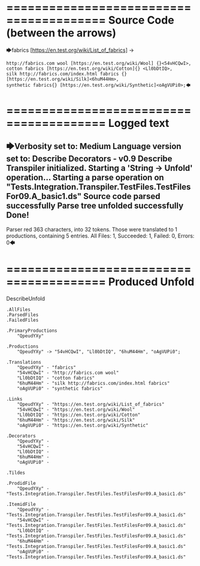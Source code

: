 ========================================
Source Code (between the arrows)
========================================

🡆fabrics [https://en.test.org/wiki/List_of_fabrics] <QpeudYXy> ->

	http://fabrics.com wool [https://en.test.org/wiki/Wool] {}<54vHCQwI>,
	cotton fabrics [https://en.test.org/wiki/Cotton]{} <Ll0bDtIQ>,
	silk http://fabrics.com/index.html fabrics {}[https://en.test.org/wiki/Silk]<6huM44Hm>,
	synthetic fabrics{} [https://en.test.org/wiki/Synthetic]<oAgVUPi0>;🡄

========================================
Logged text
========================================

🡆Verbosity set to: Medium
Language version set to: Describe Decorators - v0.9
Describe Transpiler initialized.
Starting a 'String -> Unfold' operation...
Starting a parse operation on "Tests.Integration.Transpiler.TestFiles.TestFilesFor09.A_basic1.ds"
Source code parsed successfully
Parse tree unfolded successfully
Done!
------------------------
Parser red 363 characters, into 32 tokens.
Those were translated to 1 productions, containing 5 entries.
All Files: 1, Succeeded: 1, Failed: 0, Errors: 0🡄

========================================
Produced Unfold
========================================

DescribeUnfold

    .AllFiles
    .ParsedFiles
    .FailedFiles

    .PrimaryProductions
        "QpeudYXy" 

    .Productions
        "QpeudYXy" -> "54vHCQwI", "Ll0bDtIQ", "6huM44Hm", "oAgVUPi0";

    .Translations
        "QpeudYXy" - "fabrics"
        "54vHCQwI" - "http://fabrics.com wool"
        "Ll0bDtIQ" - "cotton fabrics"
        "6huM44Hm" - "silk http://fabrics.com/index.html fabrics"
        "oAgVUPi0" - "synthetic fabrics"

    .Links
        "QpeudYXy" - "https://en.test.org/wiki/List_of_fabrics"
        "54vHCQwI" - "https://en.test.org/wiki/Wool"
        "Ll0bDtIQ" - "https://en.test.org/wiki/Cotton"
        "6huM44Hm" - "https://en.test.org/wiki/Silk"
        "oAgVUPi0" - "https://en.test.org/wiki/Synthetic"

    .Decorators
        "QpeudYXy" - 
        "54vHCQwI" - 
        "Ll0bDtIQ" - 
        "6huM44Hm" - 
        "oAgVUPi0" - 

    .Tildes

    .ProdidFile
        "QpeudYXy" - "Tests.Integration.Transpiler.TestFiles.TestFilesFor09.A_basic1.ds"

    .ItemidFile
        "QpeudYXy" - "Tests.Integration.Transpiler.TestFiles.TestFilesFor09.A_basic1.ds"
        "54vHCQwI" - "Tests.Integration.Transpiler.TestFiles.TestFilesFor09.A_basic1.ds"
        "Ll0bDtIQ" - "Tests.Integration.Transpiler.TestFiles.TestFilesFor09.A_basic1.ds"
        "6huM44Hm" - "Tests.Integration.Transpiler.TestFiles.TestFilesFor09.A_basic1.ds"
        "oAgVUPi0" - "Tests.Integration.Transpiler.TestFiles.TestFilesFor09.A_basic1.ds"

